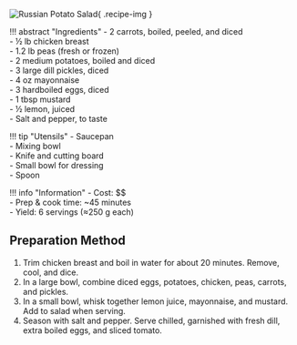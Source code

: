 ![Russian Potato Salad](../images/russian-potato-salad.jpg){ .recipe-img }

!!! abstract "Ingredients"
    - 2 carrots, boiled, peeled, and diced  
    - ½ lb chicken breast  
    - 1.2 lb peas (fresh or frozen)  
    - 2 medium potatoes, boiled and diced  
    - 3 large dill pickles, diced  
    - 4 oz mayonnaise  
    - 3 hardboiled eggs, diced  
    - 1 tbsp mustard  
    - ½ lemon, juiced  
    - Salt and pepper, to taste  

!!! tip "Utensils"
    - Saucepan  
    - Mixing bowl  
    - Knife and cutting board  
    - Small bowl for dressing  
    - Spoon  

!!! info "Information"
    - Cost: $$  
    - Prep & cook time: ~45 minutes  
    - Yield: 6 servings (≈250 g each)  

## Preparation Method

1. Trim chicken breast and boil in water for about 20 minutes. Remove, cool, and dice.  
2. In a large bowl, combine diced eggs, potatoes, chicken, peas, carrots, and pickles.  
3. In a small bowl, whisk together lemon juice, mayonnaise, and mustard. Add to salad when serving.  
4. Season with salt and pepper. Serve chilled, garnished with fresh dill, extra boiled eggs, and sliced tomato.  